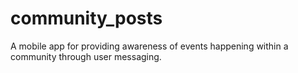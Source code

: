 # community_posts
A mobile app for providing awareness of events happening within a community through user messaging.
